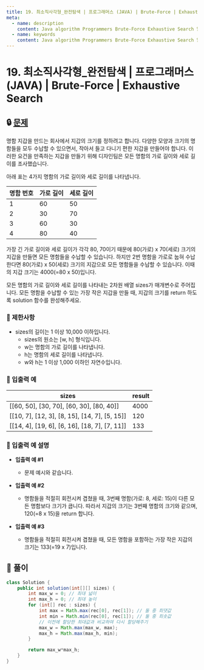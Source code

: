 ```yaml
---
title: 19. 최소직사각형_완전탐색 | 프로그래머스 (JAVA) | Brute-Force | Exhaustive Search
meta:
  - name: description
    content: Java algorithm Programmers Brute-Force Exhaustive Search 알고리즘 프로그래머스 완전탐색
  - name: keywords
    content: Java algorithm Programmers Brute-Force Exhaustive Search 알고리즘 프로그래머스 완전탐색
---
```


# 19. 최소직사각형_완전탐색 | 프로그래머스 (JAVA) | Brute-Force | Exhaustive Search

## 🔒 [문제](https://programmers.co.kr/learn/courses/30/lessons/86491)

명함 지갑을 만드는 회사에서 지갑의 크기를 정하려고 합니다. 다양한 모양과 크기의 명함들을 모두 수납할 수 있으면서, 작아서 들고 다니기 편한 지갑을 만들어야 합니다. 이러한 요건을 만족하는 지갑을 만들기 위해 디자인팀은 모든 명함의 가로 길이와 세로 길이를 조사했습니다.

아래 표는 4가지 명함의 가로 길이와 세로 길이를 나타냅니다.

| 명함 번호 |	가로 길이 |	세로 길이 |
| --- | --- | --- |
| 1 |	60 |	50 |
| 2 |	30 |	70 |
| 3 |	60 |	30 |
| 4 |	80 |	40 |

가장 긴 가로 길이와 세로 길이가 각각 80, 70이기 때문에 80(가로) x 70(세로) 크기의 지갑을 만들면 모든 명함들을 수납할 수 있습니다. 하지만 2번 명함을 가로로 눕혀 수납한다면 80(가로) x 50(세로) 크기의 지갑으로 모든 명함들을 수납할 수 있습니다. 이때의 지갑 크기는 4000(=80 x 50)입니다.

모든 명함의 가로 길이와 세로 길이를 나타내는 2차원 배열 sizes가 매개변수로 주어집니다. 모든 명함을 수납할 수 있는 가장 작은 지갑을 만들 때, 지갑의 크기를 return 하도록 solution 함수를 완성해주세요.

### **📢 제한사항**

* sizes의 길이는 1 이상 10,000 이하입니다.
    * sizes의 원소는 [w, h] 형식입니다.
    * w는 명함의 가로 길이를 나타냅니다.
    * h는 명함의 세로 길이를 나타냅니다.
    * w와 h는 1 이상 1,000 이하인 자연수입니다.

### **📢 입출력 예**

| sizes |	result |
| --- | --- |
| [[60, 50], [30, 70], [60, 30], [80, 40]]	| 4000 |
| [[10, 7], [12, 3], [8, 15], [14, 7], [5, 15]]	| 120 |
| [[14, 4], [19, 6], [6, 16], [18, 7], [7, 11]]	| 133 |

### **📢 입출력 예 설명**

* **입출력 예 #1**
    * 문제 예시와 같습니다.

* **입출력 예 #2**
    * 명함들을 적절히 회전시켜 겹쳤을 때, 3번째 명함(가로: 8, 세로: 15)이 다른 모든 명함보다 크기가 큽니다. 따라서 지갑의 크기는 3번째 명함의 크기와 같으며, 120(=8 x 15)을 return 합니다.

* **입출력 예 #3**
    * 명함들을 적절히 회전시켜 겹쳤을 때, 모든 명함을 포함하는 가장 작은 지갑의 크기는 133(=19 x 7)입니다.

## 🔑 풀이

```java
class Solution {
    public int solution(int[][] sizes) {
        int max_w = 0; // 최대 넓이
        int max_h = 0; // 최대 높이
        for (int[] rec : sizes) {
            int max = Math.max(rec[0], rec[1]); // 둘 중 최댓값
            int min = Math.min(rec[0], rec[1]); // 둘 중 최솟값
            // 이전에 할당한 최대값과 비교하여 다시 할당해주기
            max_w = Math.max(max_w, max);
            max_h = Math.max(max_h, min);
        }

        return max_w*max_h;
    }
}
```